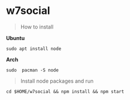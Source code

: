 # w7social

> How to install

**Ubuntu**

`sudo apt install node`

**Arch**

`sudo  pacman -S node`

> Install node packages and run

`cd $HOME/w7social && npm install && npm start`
